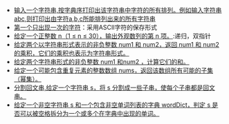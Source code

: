 + [输入一个字符串,按字典序打印出该字符串中字符的所有排列。例如输入字符串abc,则打印出由字符a,b,c所能排列出来的所有字符串](https://github.com/jikwjjw/JAVA-DataStructure/blob/String/StringSort.java)
+ [第一个只出现一次的字符](https://github.com/jikwjjw/JAVA-DataStructure/blob/String/FirstUniqChar.java)：采用ASCII字符的保存形式
+ [给定一个正整数 n（1 ≤ n ≤ 30），输出外观数列的第 n 项。](https://github.com/jikwjjw/JAVA-DataStructure/blob/String/CountAndSay.java):递归，双指针
+ [给定两个以字符串形式表示的非负整数 num1 和 num2，返回 num1 和 num2 的乘积，它们的乘积也表示为字符串形式。](https://github.com/jikwjjw/JAVA-DataStructure/blob/String/Multiply.java)
+ [给定两个字符串形式的非负整数 num1 和num2 ，计算它们的和。](https://github.com/jikwjjw/JAVA-DataStructure/blob/String/AddStrings.java)
+ [给定一个可能包含重复元素的整数数组 nums，返回该数组所有可能的子集（幂集）。](https://github.com/jikwjjw/JAVA-DataStructure/blob/String/Subsets.java)
+ [分割回文串,给定一个字符串 s，将 s 分割成一些子串，使每个子串都是回文串。](https://github.com/jikwjjw/JAVA-DataStructure/blob/String/Partition.java)
+ [给定一个非空字符串 s 和一个包含非空单词列表的字典 wordDict，判定 s 是否可以被空格拆分为一个或多个在字典中出现的单词。](https://github.com/jikwjjw/JAVA-DataStructure/blob/String/WordBreak.java)
